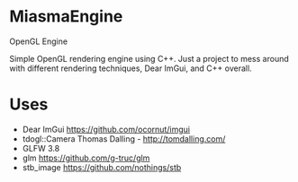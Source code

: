 # MiasmaEngine
OpenGL Engine

Simple OpenGL rendering engine using C++.  Just a project to mess around with different rendering techniques, Dear ImGui, and C++ overall.

# Uses
- Dear ImGui https://github.com/ocornut/imgui
- tdogl::Camera Thomas Dalling - http://tomdalling.com/
- GLFW 3.8 
- glm https://github.com/g-truc/glm
- stb_image https://github.com/nothings/stb
